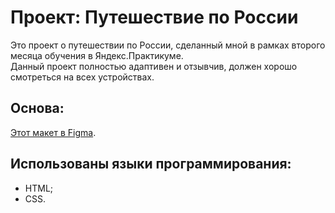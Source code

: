 # **Проект: Путешествие по России**

Это проект о путешествии по России, сделанный мной в рамках второго месяца обучения в Яндекс.Практикуме.  
Данный проект полностью адаптивен и отзывчив, должен хорошо смотреться на всех устройствах.

## **Основа:**
[Этот макет в Figma](https://www.figma.com/file/5S2WSbEFL6awjVWJ0NWL8Q/Sprint-3_-Russia-_-desktop-%2B-mobile?node-id=28503%3A0).

## **Использованы языки программирования:**
* HTML;
* CSS. 
